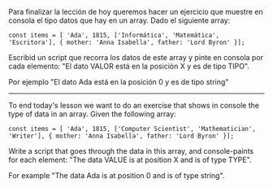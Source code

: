 Para finalizar la lección de hoy queremos hacer un ejercicio que muestre en consola el tipo datos que hay en un array. Dado el siguiente array:

```
const items = [ 'Ada', 1815, ['Informática', 'Matemática', 'Escritora'], { mother: 'Anna Isabella', father: 'Lord Byron' }];
```

Escribid un script que recorra los datos de este array y pinte en consola por cada elemento: "El dato VALOR está en la posición X y es de tipo TIPO".

Por ejemplo "El dato Ada está en la posición 0 y es de tipo string"

---

To end today's lesson we want to do an exercise that shows in console the type of data in an array. Given the following array:

```
const items = [ 'Ada', 1815, ['Computer Scientist', 'Mathematician', 'Writer'], { mother: 'Anna Isabella', father: 'Lord Byron' }];
```

Write a script that goes through the data in this array, and console-paints for each element: "The data VALUE is at position X and is of type TYPE".

For example "The data Ada is at position 0 and is of type string".
